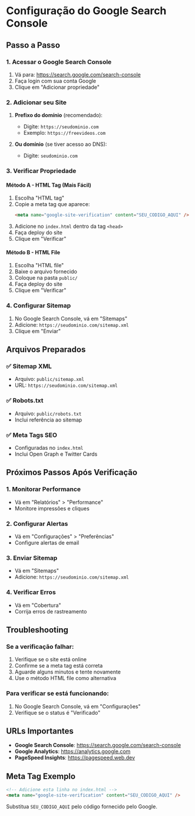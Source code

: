 # Configuração do Google Search Console

## Passo a Passo

### 1. Acessar o Google Search Console
1. Vá para: https://search.google.com/search-console
2. Faça login com sua conta Google
3. Clique em "Adicionar propriedade"

### 2. Adicionar seu Site
1. **Prefixo do domínio** (recomendado):
   - Digite: `https://seudominio.com`
   - Exemplo: `https://freevideos.com`

2. **Ou domínio** (se tiver acesso ao DNS):
   - Digite: `seudominio.com`

### 3. Verificar Propriedade

#### Método A - HTML Tag (Mais Fácil)
1. Escolha "HTML tag"
2. Copie a meta tag que aparece:
   ```html
   <meta name="google-site-verification" content="SEU_CODIGO_AQUI" />
   ```
3. Adicione no `index.html` dentro da tag `<head>`
4. Faça deploy do site
5. Clique em "Verificar"

#### Método B - HTML File
1. Escolha "HTML file"
2. Baixe o arquivo fornecido
3. Coloque na pasta `public/`
4. Faça deploy do site
5. Clique em "Verificar"

### 4. Configurar Sitemap
1. No Google Search Console, vá em "Sitemaps"
2. Adicione: `https://seudominio.com/sitemap.xml`
3. Clique em "Enviar"

## Arquivos Preparados

### ✅ Sitemap XML
- Arquivo: `public/sitemap.xml`
- URL: `https://seudominio.com/sitemap.xml`

### ✅ Robots.txt
- Arquivo: `public/robots.txt`
- Inclui referência ao sitemap

### ✅ Meta Tags SEO
- Configuradas no `index.html`
- Inclui Open Graph e Twitter Cards

## Próximos Passos Após Verificação

### 1. Monitorar Performance
- Vá em "Relatórios" > "Performance"
- Monitore impressões e cliques

### 2. Configurar Alertas
- Vá em "Configurações" > "Preferências"
- Configure alertas de email

### 3. Enviar Sitemap
- Vá em "Sitemaps"
- Adicione: `https://seudominio.com/sitemap.xml`

### 4. Verificar Erros
- Vá em "Cobertura"
- Corrija erros de rastreamento

## Troubleshooting

### Se a verificação falhar:
1. Verifique se o site está online
2. Confirme se a meta tag está correta
3. Aguarde alguns minutos e tente novamente
4. Use o método HTML file como alternativa

### Para verificar se está funcionando:
1. No Google Search Console, vá em "Configurações"
2. Verifique se o status é "Verificado"

## URLs Importantes

- **Google Search Console**: https://search.google.com/search-console
- **Google Analytics**: https://analytics.google.com
- **PageSpeed Insights**: https://pagespeed.web.dev

## Meta Tag Exemplo

```html
<!-- Adicione esta linha no index.html -->
<meta name="google-site-verification" content="SEU_CODIGO_AQUI" />
```

Substitua `SEU_CODIGO_AQUI` pelo código fornecido pelo Google. 